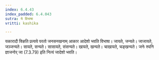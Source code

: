 ```yaml
---
index: 6.4.43
index_padded: 6.4.043
sutra: ये विभाषा
vritti: kashika

---
```

यकारादौ क्ङिति प्रत्यये परतो जनसनखनाम् आकार आदेशो भवति विभाषा। जायते, जन्यते। जाजायते, जञ्जन्यते। सायते, सन्यते। सासायते, संसन्यते। खायते, खन्यते। चाखायते, चङ्खन्यते। जनेः श्यनि ज्ञाजनोर् जा (7.3.79) इति नित्यं जादेशो भवति।